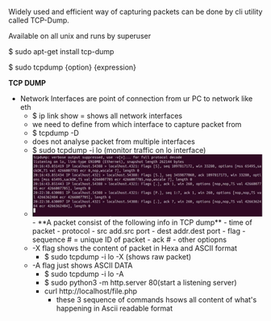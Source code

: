 
Widely used and efficient way of capturing packets can be done by cli utility called TCP-Dump.

Available on all unix and runs by superuser 

$ sudo apt-get install tcp-dump

$ sudo tcpdump  {option} {expression}


**TCP DUMP**
- Network Interfaces are point of connection from ur PC to network like eth
	- $ ip link show = shows all network interfaces
	- we need to define from which interface to capture packet from
	-  $ tcpdump -D
	- does not analyse packet from multiple interfaces
	- $ sudo tcpdump -i lo (monitor traffic on lo interface)
	- <img src="Pasted image 20251015002223.png">
		- **A packet consist of the following info in TCP dump**
		- time of packet 
		- protocol 
		- src add.src port
		- dest addr.dest port
		- flag
		- sequence # = unique ID of packet
		- ack # 
		- other optiopns
	- -X flag shows the content of packet in Hexa and ASCII format
		- $ sudo tcpdump -i lo -X (shows raw packet)
	- -A flag just shows ASCII DATA
		- $ sudo tcpdump -i lo -A
		- $ sudo python3 -m http.server 80(start a listening server)
		- curl http://localhost/file.php
			- these 3 sequence of commands hsows all content of what's happening in Ascii readable format